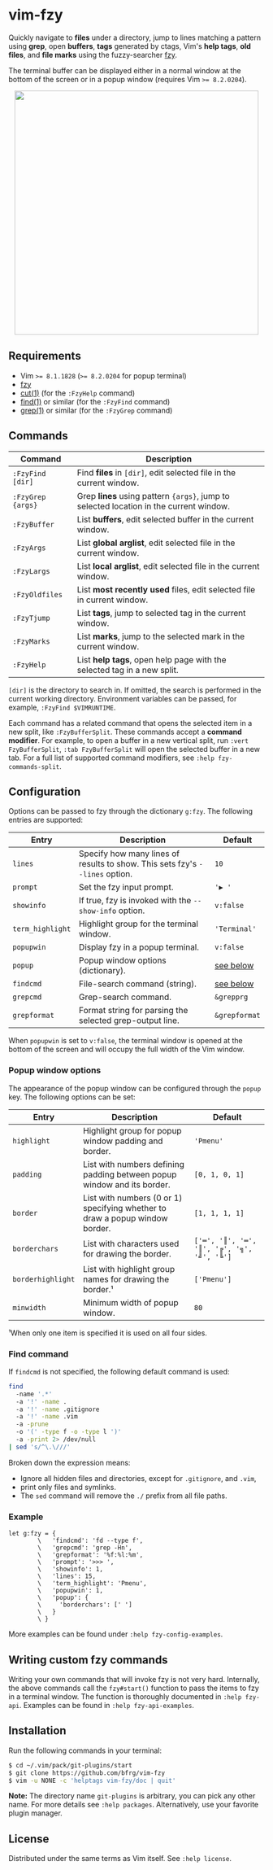 # vim-fzy

Quickly navigate to **files** under a directory, jump to lines matching a
pattern using **grep**, open **buffers**, **tags** generated by ctags, Vim's
**help tags**, **old files**, and **file marks** using the fuzzy-searcher
[fzy][fzy].

The terminal buffer can be displayed either in a normal window at the bottom
of the screen or in a popup window (requires Vim `>= 8.2.0204`).

<dl>
  <p align="center">
  <a href="https://asciinema.org/a/268637">
    <img src="https://asciinema.org/a/268637.png" width="480">
  </a>
  </p>
</dl>


## Requirements

- Vim `>= 8.1.1828` (`>= 8.2.0204` for popup terminal)
- [fzy][fzy]
- [cut(1)][cut] (for the `:FzyHelp` command)
- [find(1)][find] or similar (for the `:FzyFind` command)
- [grep(1)][grep] or similar (for the `:FzyGrep` command)


## Commands

| Command           | Description                                                                             |
| ----------------- | --------------------------------------------------------------------------------------- |
| `:FzyFind [dir]`  | Find **files** in `[dir]`, edit selected file in the current window.                    |
| `:FzyGrep {args}` | Grep **lines** using pattern `{args}`, jump to selected location in the current window. |
| `:FzyBuffer`      | List **buffers**, edit selected buffer in the current window.                           |
| `:FzyArgs`        | List **global arglist**, edit selected file in the current window.                      |
| `:FzyLargs`       | List **local arglist**, edit selected file in the current window.                       |
| `:FzyOldfiles`    | List **most recently used** files, edit selected file in current window.                |
| `:FzyTjump`       | List **tags**, jump to selected tag in the current window.                              |
| `:FzyMarks`       | List **marks**, jump to the selected mark in the current window.                        |
| `:FzyHelp`        | List **help tags**, open help page with the selected tag in a new split.                |

`[dir]` is the directory to search in. If omitted, the search is performed in
the current working directory. Environment variables can be passed, for example,
`:FzyFind $VIMRUNTIME`.

Each command has a related command that opens the selected item in a new split,
like `:FzyBufferSplit`. These commands accept a **command modifier**. For
example, to open a buffer in a new vertical split, run `:vert FzyBufferSplit`,
`:tab FzyBufferSplit` will open the selected buffer in a new tab. For a full
list of supported command modifiers, see `:help fzy-commands-split`.


## Configuration

Options can be passed to fzy through the dictionary `g:fzy`. The following
entries are supported:

| Entry            | Description                                                                  | Default                            |
| ---------------- | ---------------------------------------------------------------------------- | ---------------------------------- |
| `lines`          | Specify how many lines of results to show. This sets fzy's `--lines` option. | `10`                               |
| `prompt`         | Set the fzy input prompt.                                                    | `'▶ '`                             |
| `showinfo`       | If true, fzy is invoked with the `--show-info` option.                       | `v:false`                          |
| `term_highlight` | Highlight group for the terminal window.                                     | `'Terminal'`                       |
| `popupwin`       | Display fzy in a popup terminal.                                             | `v:false`                          |
| `popup`          | Popup window options (dictionary).                                           | [see below](#popup-window-options) |
| `findcmd`        | File-search command (string).                                                | [see below](#find-command)         |
| `grepcmd`        | Grep-search command.                                                         | `&grepprg`                         |
| `grepformat`     | Format string for parsing the selected grep-output line.                     | `&grepformat`                      |

When `popupwin` is set to `v:false`, the terminal window is opened at the bottom
of the screen and will occupy the full width of the Vim window.

### Popup window options

The appearance of the popup window can be configured through the `popup` key.
The following options can be set:

| Entry             | Description                                                                  | Default                                    |
| ----------------- | ---------------------------------------------------------------------------- | ------------------------------------------ |
| `highlight`       | Highlight group for popup window padding and border.                         | `'Pmenu'`                                  |
| `padding`         | List with numbers defining padding between popup window and its border.      | `[0, 1, 0, 1]`                             |
| `border`          | List with numbers (0 or 1) specifying whether to draw a popup window border. | `[1, 1, 1, 1]`                             |
| `borderchars`     | List with characters used for drawing the border.                            | `['═', '║', '═', '║', '╔', '╗', '╝', '╚']` |
| `borderhighlight` | List with highlight group names for drawing the border.¹                     | `['Pmenu']`                                |
| `minwidth`        | Minimum width of popup window.                                               | `80`                                       |

¹When only one item is specified it is used on all four sides.

### Find command

If `findcmd` is not specified, the following default command is used:
```bash
find
  -name '.*'
  -a '!' -name .
  -a '!' -name .gitignore
  -a '!' -name .vim
  -a -prune
  -o '(' -type f -o -type l ')'
  -a -print 2> /dev/null
| sed 's/^\.\///'
```

Broken down the expression means:
- Ignore all hidden files and directories, except for `.gitignore`, and `.vim`,
- print only files and symlinks.
- The `sed` command will remove the `./` prefix from all file paths.

### Example

```vim
let g:fzy = {
        \   'findcmd': 'fd --type f',
        \   'grepcmd': 'grep -Hn',
        \   'grepformat': '%f:%l:%m',
        \   'prompt': '>>> ',
        \   'showinfo': 1,
        \   'lines': 15,
        \   'term_highlight': 'Pmenu',
        \   'popupwin': 1,
        \   'popup': {
        \     'borderchars': [' ']
        \   }
        \ }
```
More examples can be found under `:help fzy-config-examples`.


## Writing custom fzy commands

Writing your own commands that will invoke fzy is not very hard. Internally, the
above commands call the `fzy#start()` function to pass the items to fzy in a
terminal window. The function is thoroughly documented in `:help fzy-api`.
Examples can be found in `:help fzy-api-examples`.


## Installation

Run the following commands in your terminal:
```bash
$ cd ~/.vim/pack/git-plugins/start
$ git clone https://github.com/bfrg/vim-fzy
$ vim -u NONE -c 'helptags vim-fzy/doc | quit'
```
**Note:** The directory name `git-plugins` is arbitrary, you can pick any other
name. For more details see `:help packages`. Alternatively, use your favorite
plugin manager.


## License

Distributed under the same terms as Vim itself. See `:help license`.

[fzy]:  https://github.com/jhawthorn/fzy
[find]: https://pubs.opengroup.org/onlinepubs/9699919799/utilities/find.html
[grep]: https://pubs.opengroup.org/onlinepubs/9699919799/utilities/grep.html
[cut]:  https://pubs.opengroup.org/onlinepubs/9699919799/utilities/cut.html
